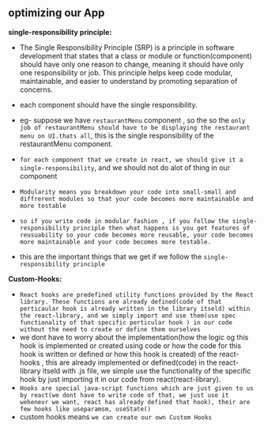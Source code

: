 ## optimizing our App

**single-responsibility principle:**
- The Single Responsibility Principle (SRP) is a principle in software development that states that a class or module or function(component) should have only one reason to change, meaning it should have only one responsibility or job. This principle helps keep code modular, maintainable, and easier to understand by promoting separation of concerns.
- each component should have the single responsibility.
- eg- suppose we have `restaurantMenu` component , so the so the `only job of restaurantMenu should have to be displaying the restaurant menu on UI.thats all`, this is the single responsibility of the restaurantMenu component.
- `for each component that we create in react, we should give it a single-responsibility`, and we should not do alot of thing in our component


- `Modularity means you breakdown your code into small-small and diffrerent modules so that your code becomes more maintainable and more testable`
- `so if you write code in modular fashion , if you follow the single-responsibility principle then what happens is you get features of reusuability so your code becomes more reusable, your code becomes more maintainable and your code becomes more testable.`
- this are the important things that we get if we follow the `single-responsibility principle`


**Custom-Hooks:**
- `React hooks are predefined utility functions provided by the React library. These functions are already defined(code of that perticaular hook is already written in the library itseld) within the react-library, and we simply import and use them(use spec functionality of that specific perticular hook ) in our code without the need to create or define them ourselves`
- we dont have to worry about the implementation(how the logic og this hook is implemented or created using code or how the code for this hook is written or defined or how this hook is created) of the react-hooks , this are already implemented or defined(code) in the react-library itseld with .js file, we simple use the functionality of the specific hook by just importing it in our code from react(react-library).
- `Hooks are special java-script functions which are just given to us by react(we dont have to write code of that, we just use it wehenevr we want, react has already defined that hook), their are few hooks like useparamsm, useState()`
- custom hooks means `we can create our own Custom Hooks`